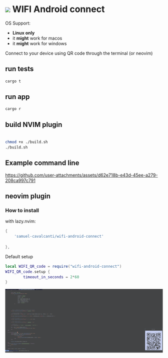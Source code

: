 

# <img src="https://github.com/user-attachments/assets/8039cbdc-8bec-487d-8dae-0448d8575f0b" width="30"/>  WIFI Android connect 

OS Support:

- **Linux only**
- it **might** work for macos
- it **might** work for windows


Connect to your device using QR code through the terminal (or neovim)

## run tests

```bash
cargo t
```

## run app

```bash
cargo r
```

## build NVIM plugin

```bash

chmod +x ./build.sh
./build.sh
```

## Example command line

https://github.com/user-attachments/assets/d62e718b-e43d-45ee-a279-208ca997c791

## neovim plugin

### How to install

with lazy.nvim:

```lua
{
    'samuel-cavalcanti/wifi-android-connect'

},
```

Default setup

```lua
local WIFI_QR_code = require("wifi-android-connect")
WIFI_QR_code.setup {
        timeout_in_seconds = 2*60
}
```

![](./docs/nvim_example.png)
